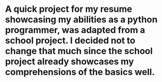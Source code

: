 # A quick project for my resume showcasing my abilities as a python programmer, was adapted from a school project. I decided not to change that much since the school project already showcases my comprehensions of the basics well.
